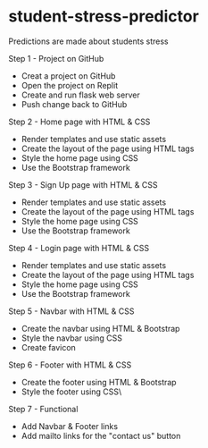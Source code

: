 # student-stress-predictor
Predictions are made about students stress

Step 1 - Project on GitHub
  * Creat a project on GitHub
  * Open the project on Replit
  * Create and run flask web server
  * Push change back to GitHub

Step 2 - Home page with HTML & CSS
  * Render templates and use static assets
  * Create the layout of the page using HTML tags
  * Style the home page using CSS
  * Use the Bootstrap framework

Step 3 - Sign Up page with HTML & CSS
  * Render templates and use static assets
  * Create the layout of the page using HTML tags
  * Style the home page using CSS
  * Use the Bootstrap framework

Step 4 - Login page with HTML & CSS
  * Render templates and use static assets
  * Create the layout of the page using HTML tags
  * Style the home page using CSS
  * Use the Bootstrap framework

Step 5 - Navbar with HTML & CSS
  * Create the navbar using HTML & Bootstrap
  * Style the navbar using CSS
  * Create favicon

Step 6 - Footer with HTML & CSS
  * Create the footer using HTML & Bootstrap
  * Style the footer using CSS\

Step 7 - Functional
  * Add Navbar & Footer links
  * Add mailto links for the "contact us" button

